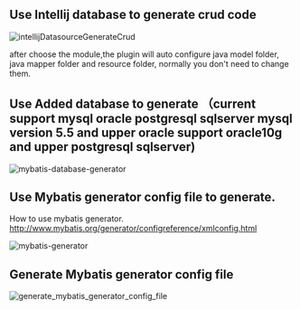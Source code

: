 ## Use Intellij database to generate crud code
![intellijDatasourceGenerateCrud](https://mybatis-1309801975.cos.ap-shanghai.myqcloud.com/screenshots/databaseCrud.gif)

after choose the module,the plugin will auto configure java model folder, java mapper folder and resource folder, normally you don't need to change them.

## Use Added database to generate  （current support mysql oracle postgresql sqlserver  mysql version 5.5 and upper  oracle support oracle10g and upper postgresql sqlserver) 

![mybatis-database-generator](https://mybatis-1309801975.cos.ap-shanghai.myqcloud.com/screenshots/configDatabaseToUseMybatisGenerator.gif)


## Use Mybatis generator config file to generate.

 How to use mybatis generator.   
  http://www.mybatis.org/generator/configreference/xmlconfig.html

![mybatis-generator](https://mybatis-1309801975.cos.ap-shanghai.myqcloud.com/screenshots/2017_08_06_mybatis_generator.gif)

## Generate Mybatis generator config file

![generate_mybatis_generator_config_file](https://mybatis-1309801975.cos.ap-shanghai.myqcloud.com/screenshots/generate_mybatis_generator_config_file.gif)
